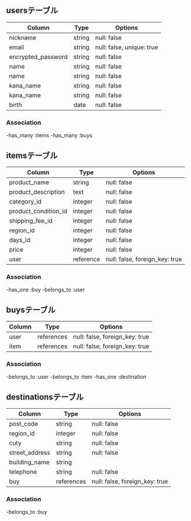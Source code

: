 ## usersテーブル

|Column                |Type   |Options                   |
|----------------------|-------|--------------------------|
|nickname              |string |null: false               |
|email                 |string |null: false, unique: true |
|encrypted_password    |string |null: false               |
|name                  |string |null: false               |
|name                  |string |null: false               |
|kana_name             |string |null: false               |
|kana_name             |string |null: false               |
|birth                 |date   |null: false               |

### Association
-has_many :items
-has_many :buys

## itemsテーブル

|Column                |Type     |Options     |
|----------------------|---------|------------|
|product_name          |string   |null: false |
|product_description   |text     |null: false |
|category_id           |integer  |null: false |
|product_condition_id  |integer  |null: false |
|shipping_fee_id       |integer  |null: false |
|region_id             |integer  |null: false |
|days_id               |integer  |null: false |
|price                 |integer  |null: false |
|user                  |reference|null: false, foreign_key: true|


### Association
-has_one :buy
-belongs_to :user

## buysテーブル

|Column                |Type       |Options                        |
|----------------------|-----------|-------------------------------|
|user                  |references |null: false, foreign_key: true |
|item                  |references |null: false, foreign_key: true |

### Association
-belongs_to :user
-belongs_to :item
-has_one :destination

## destinationsテーブル

|Column                |Type      |Options     |
|----------------------|----------|------------|
|post_code             |string    |null: false |
|region_id             |integer   |null: false |
|cuty                  |string    |null: false |
|street_address        |string    |null: false |
|building_name         |string    |            |
|telephone             |string    |null: false |
|buy                   |references|null: false, foreign_key: true|

### Association
-belongs_to :buy